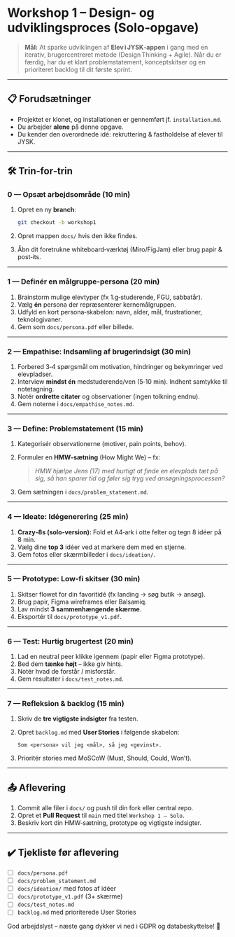 # Workshop 1 – Design‑ og udviklingsproces (Solo‑opgave)

> **Mål:** At sparke udviklingen af **Elev i JYSK‑appen** i gang med en iterativ, brugercentreret metode (Design Thinking + Agile). Når du er færdig, har du et klart problemstatement, konceptskitser og en prioriteret backlog til dit første sprint.

---

## 📋 Forudsætninger

* Projektet er klonet, og installationen er gennemført jf. `installation.md`.
* Du arbejder **alene** på denne opgave.
* Du kender den overordnede idé: rekruttering & fastholdelse af elever til JYSK.

---

## 🛠️ Trin‑for‑trin

### 0 — Opsæt arbejdsområde (10 min)

1. Opret en ny **branch**:

   ```bash
   git checkout -b workshop1
   ```
2. Opret mappen `docs/` hvis den ikke findes.
3. Åbn dit foretrukne whiteboard‑værktøj (Miro/FigJam) eller brug papir & post‑its.

---

### 1 — Definér en målgruppe‑persona (20 min)

1. Brainstorm mulige elevtyper (fx 1.g‑studerende, FGU, sabbatår).
2. Vælg **én** persona der repræsenterer kernemålgruppen.
3. Udfyld en kort persona‑skabelon: navn, alder, mål, frustrationer, teknologivaner.
4. Gem som `docs/persona.pdf` eller billede.

---

### 2 — Empathise: Indsamling af brugerindsigt (30 min)

1. Forbered 3‑4 spørgsmål om motivation, hindringer og bekymringer ved elevpladser.
2. Interview **mindst én** medstuderende/ven (5‑10 min). Indhent samtykke til notetagning.
3. Notér **ordrette citater** og observationer (ingen tolkning endnu).
4. Gem noterne i `docs/empathise_notes.md`.

---

### 3 — Define: Problemstatement (15 min)

1. Kategorisér observationerne (motiver, pain points, behov).
2. Formuler en **HMW‑sætning** (How Might We) – fx:

   > *HMW hjælpe Jens (17) med hurtigt at finde en elevplads tæt på sig, så han sparer tid og føler sig tryg ved ansøgningsprocessen?*
3. Gem sætningen i `docs/problem_statement.md`.

---

### 4 — Ideate: Idégenerering (25 min)

1. **Crazy‑8s (solo‑version):** Fold et A4‑ark i otte felter og tegn 8 idéer på 8 min.
2. Vælg dine **top 3** idéer ved at markere dem med en stjerne.
3. Gem fotos eller skærmbilleder i `docs/ideation/`.

---

### 5 — Prototype: Low‑fi skitser (30 min)

1. Skitser flowet for din favoritidé (fx landing → søg butik → ansøg).
2. Brug papir, Figma wireframes eller Balsamiq.
3. Lav mindst **3 sammenhængende skærme**.
4. Eksportér til `docs/prototype_v1.pdf`.

---

### 6 — Test: Hurtig brugertest (20 min)

1. Lad en neutral peer klikke igennem (papir eller Figma prototype).
2. Bed dem **tænke højt** – ikke giv hints.
3. Notér hvad de forstår / misforstår.
4. Gem resultater i `docs/test_notes.md`.

---

### 7 — Refleksion & backlog (15 min)

1. Skriv de **tre vigtigste indsigter** fra testen.
2. Opret `backlog.md` med **User Stories** i følgende skabelon:

   ```
   Som <persona> vil jeg <mål>, så jeg <gevinst>.
   ```
3. Prioritér stories med MoSCoW (Must, Should, Could, Won’t).

---

## 📤 Aflevering

1. Commit alle filer i `docs/` og push til din fork eller central repo.
2. Opret et **Pull Request** til `main` med titel `Workshop 1 – Solo`.
3. Beskriv kort din HMW‑sætning, prototype og vigtigste indsigter.

---

## ✔️ Tjekliste før aflevering

* [ ] `docs/persona.pdf`
* [ ] `docs/problem_statement.md`
* [ ] `docs/ideation/` med fotos af idéer
* [ ] `docs/prototype_v1.pdf` (3+ skærme)
* [ ] `docs/test_notes.md`
* [ ] `backlog.md` med prioriterede User Stories

God arbejdslyst – næste gang dykker vi ned i GDPR og databeskyttelse! 🎉
